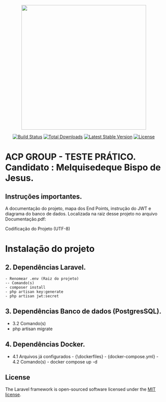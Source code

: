 <p align="center"><a href="https://laravel.com" target="_blank"><img src="https://raw.githubusercontent.com/laravel/art/master/logo-lockup/5%20SVG/2%20CMYK/1%20Full%20Color/laravel-logolockup-cmyk-red.svg" width="400"></a></p>

<p align="center">
<a href="https://travis-ci.org/laravel/framework"><img src="https://travis-ci.org/laravel/framework.svg" alt="Build Status"></a>
<a href="https://packagist.org/packages/laravel/framework"><img src="https://poser.pugx.org/laravel/framework/d/total.svg" alt="Total Downloads"></a>
<a href="https://packagist.org/packages/laravel/framework"><img src="https://poser.pugx.org/laravel/framework/v/stable.svg" alt="Latest Stable Version"></a>
<a href="https://packagist.org/packages/laravel/framework"><img src="https://poser.pugx.org/laravel/framework/license.svg" alt="License"></a>
</p>

# ACP GROUP - TESTE PRÁTICO. Candidato : Melquisedeque Bispo de Jesus.

## Instruções importantes.

A documentação do projeto, mapa dos End Points, instrução do JWT e diagrama do banco de dados. Localizada na raiz desse projeto no arquivo Documentação.pdf:

Codificação do Projeto (UTF-8)

# Instalação do projeto
## 2. Dependências Laravel.
    - Renomear .env (Raiz do projeto)
    -- Comando(s)
    - composer install
    - php artisan key:generate
    - php artisan jwt:secret
## 3. Dependências Banco de dados (PostgresSQL).
   - 3.2 Comando(s)
   - php artisan migrate
## 4. Dependências Docker.
   - 4.1 Arquivos já configurados
    - {\dockerfiles}
    - {docker-compose.yml}
    - 4.2 Comando(s)
    - docker compose up -d

## License

The Laravel framework is open-sourced software licensed under the [MIT license](https://opensource.org/licenses/MIT).
